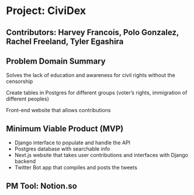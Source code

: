 # Project: CiviDex

## Contributors:  Harvey Francois, Polo Gonzalez, Rachel Freeland, Tyler Egashira

## Problem Domain Summary
Solves the lack of education and awareness for civil rights without the censorship

Create tables in Postgres for different groups (voter’s rights, immigration of different peoples)

Front-end website that allows contributions

## Minimum Viable Product (MVP)

- Django interface to populate and handle the API
- Postgres database with searchable info
- Next.js website that takes user contributions and interfaces with Django backend
- Twitter Bot app that compiles and posts the tweets

## PM Tool: Notion.so